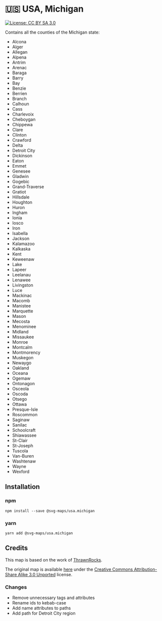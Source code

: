 # 🇺🇸 USA, Michigan

[![License: CC BY SA 3.0](https://img.shields.io/badge/License-CC%20BY%20SA%203.0-blue.svg)](https://creativecommons.org/licenses/by-sa/3.0/)

Contains all the counties of the Michigan state:
* Alcona
* Alger
* Allegan
* Alpena
* Antrim
* Arenac
* Baraga
* Barry
* Bay
* Benzie
* Berrien
* Branch
* Calhoun
* Cass
* Charlevoix
* Cheboygan
* Chippewa
* Clare
* Clinton
* Crawford
* Delta
* Detroit City
* Dickinson
* Eaton
* Emmet
* Genesee
* Gladwin
* Gogebic
* Grand-Traverse
* Gratiot
* Hillsdale
* Houghton
* Huron
* Ingham
* Ionia
* Iosco
* Iron
* Isabella
* Jackson
* Kalamazoo
* Kalkaska
* Kent
* Keweenaw
* Lake
* Lapeer
* Leelanau
* Lenawee
* Livingston
* Luce
* Mackinac
* Macomb
* Manistee
* Marquette
* Mason
* Mecosta
* Menominee
* Midland
* Missaukee
* Monroe
* Montcalm
* Montmorency
* Muskegon
* Newaygo
* Oakland
* Oceana
* Ogemaw
* Ontonagon
* Osceola
* Oscoda
* Otsego
* Ottawa
* Presque-Isle
* Roscommon
* Saginaw
* Sanilac
* Schoolcraft
* Shiawassee
* St-Clair
* St-Joseph
* Tuscola
* Van-Buren
* Washtenaw
* Wayne
* Wexford

## Installation

### npm

`npm install --save @svg-maps/usa.michigan`

### yarn

`yarn add @svg-maps/usa.michigan`

## Credits

This map is based on the work of [ThrawnRocks](https://commons.wikimedia.org/wiki/Special:Contributions/ThrawnRocks).

The original map is available [here](https://commons.wikimedia.org/wiki/File:Blank_map_of_Michigan.svg) under the [Creative Commons Attribution-Share Alike 3.0 Unported](https://creativecommons.org/licenses/by-sa/3.0/) license.

### Changes

* Remove unnecessary tags and attributes
* Rename ids to kebab-case
* Add name attributes to paths
* Add path for Detroit City region
